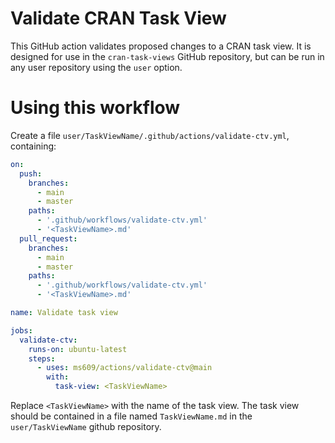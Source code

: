 # Validate CRAN Task View

This GitHub action validates proposed changes to a CRAN task view.
It is designed for use in the `cran-task-views` GitHub repository, but can
be run in any user repository using the `user` option.

# Using this workflow

Create a file `user/TaskViewName/.github/actions/validate-ctv.yml`, containing:

```yml
on:
  push:
    branches:
      - main
      - master
    paths:
      - '.github/workflows/validate-ctv.yml'
      - '<TaskViewName>.md'
  pull_request:
    branches:
      - main
      - master
    paths:
      - '.github/workflows/validate-ctv.yml'
      - '<TaskViewName>.md'

name: Validate task view

jobs:
  validate-ctv:
    runs-on: ubuntu-latest
    steps:
      - uses: ms609/actions/validate-ctv@main
        with:
          task-view: <TaskViewName>
```

Replace `<TaskViewName>` with the name of the task view.
The task view should be contained in a file named `TaskViewName.md` in the
`user/TaskViewName` github repository.
